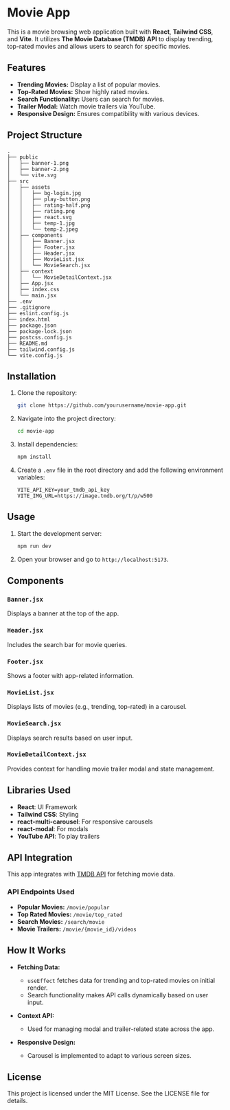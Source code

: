 # Movie App

This is a movie browsing web application built with **React**, **Tailwind CSS**, and **Vite**. It utilizes **The Movie Database (TMDB) API** to display trending, top-rated movies and allows users to search for specific movies.

## Features

- **Trending Movies:** Display a list of popular movies.
- **Top-Rated Movies:** Show highly rated movies.
- **Search Functionality:** Users can search for movies.
- **Trailer Modal:** Watch movie trailers via YouTube.
- **Responsive Design:** Ensures compatibility with various devices.

## Project Structure

```plaintext
.
├── public
│   ├── banner-1.png
│   ├── banner-2.png
│   └── vite.svg
├── src
│   ├── assets
│   │   ├── bg-login.jpg
│   │   ├── play-button.png
│   │   ├── rating-half.png
│   │   ├── rating.png
│   │   ├── react.svg
│   │   ├── temp-1.jpg
│   │   └── temp-2.jpeg
│   ├── components
│   │   ├── Banner.jsx
│   │   ├── Footer.jsx
│   │   ├── Header.jsx
│   │   ├── MovieList.jsx
│   │   └── MovieSearch.jsx
│   ├── context
│   │   └── MovieDetailContext.jsx
│   ├── App.jsx
│   ├── index.css
│   └── main.jsx
├── .env
├── .gitignore
├── eslint.config.js
├── index.html
├── package.json
├── package-lock.json
├── postcss.config.js
├── README.md
├── tailwind.config.js
└── vite.config.js
```

## Installation

1. Clone the repository:

   ```bash
   git clone https://github.com/yourusername/movie-app.git
   ```

2. Navigate into the project directory:

   ```bash
   cd movie-app
   ```

3. Install dependencies:

   ```bash
   npm install
   ```

4. Create a `.env` file in the root directory and add the following environment variables:

   ```env
   VITE_API_KEY=your_tmdb_api_key
   VITE_IMG_URL=https://image.tmdb.org/t/p/w500
   ```

## Usage

1. Start the development server:

   ```bash
   npm run dev
   ```

2. Open your browser and go to `http://localhost:5173`.

## Components

### `Banner.jsx`
Displays a banner at the top of the app.

### `Header.jsx`
Includes the search bar for movie queries.

### `Footer.jsx`
Shows a footer with app-related information.

### `MovieList.jsx`
Displays lists of movies (e.g., trending, top-rated) in a carousel.

### `MovieSearch.jsx`
Displays search results based on user input.

### `MovieDetailContext.jsx`
Provides context for handling movie trailer modal and state management.

## Libraries Used

- **React**: UI Framework
- **Tailwind CSS**: Styling
- **react-multi-carousel**: For responsive carousels
- **react-modal**: For modals
- **YouTube API**: To play trailers

## API Integration

This app integrates with [TMDB API](https://developers.themoviedb.org/3) for fetching movie data.

### API Endpoints Used

- **Popular Movies:** `/movie/popular`
- **Top Rated Movies:** `/movie/top_rated`
- **Search Movies:** `/search/movie`
- **Movie Trailers:** `/movie/{movie_id}/videos`

## How It Works

- **Fetching Data:**
  - `useEffect` fetches data for trending and top-rated movies on initial render.
  - Search functionality makes API calls dynamically based on user input.

- **Context API:**
  - Used for managing modal and trailer-related state across the app.

- **Responsive Design:**
  - Carousel is implemented to adapt to various screen sizes.

## License

This project is licensed under the MIT License. See the LICENSE file for details.
